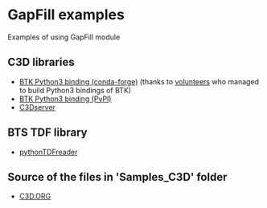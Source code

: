 # GapFill examples
Examples of using GapFill module

## C3D libraries
- [BTK Python3 binding (conda-forge)](https://anaconda.org/conda-forge/btk) (thanks to [volunteers](https://github.com/Biomechanical-ToolKit/BTKCore/issues/28#issuecomment-572571063) who managed to build Python3 bindings of BTK)
- [BTK Python3 binding (PyPI)](https://pypi.org/project/pyBTK/)
- [C3Dserver](https://www.c3dserver.com/)

## BTS TDF library
- [pythonTDFreader](https://github.com/mmmatjaz/pythonTDFreader)

## Source of the files in 'Samples_C3D' folder
- [C3D.ORG](https://www.c3d.org/sampledata.html)
